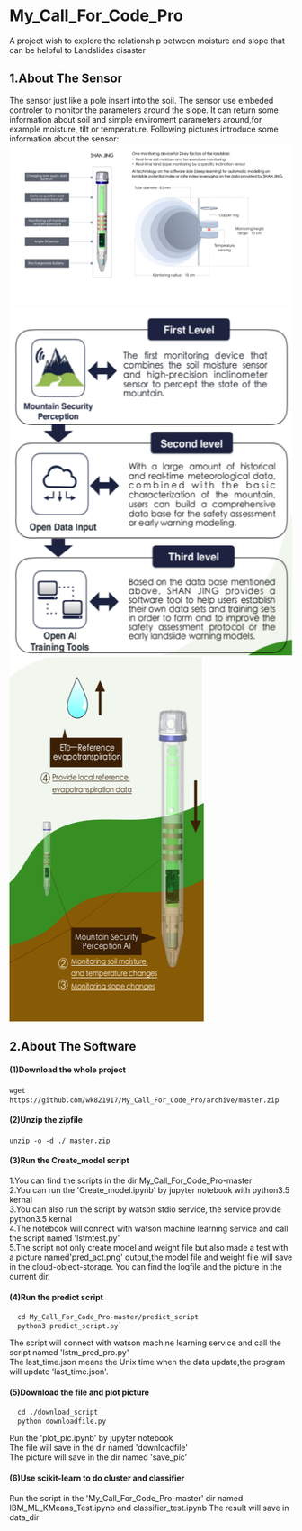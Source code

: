 # My_Call_For_Code_Pro
A project wish to explore the relationship between moisture and slope that can be helpful to Landslides disaster

## 1.About The Sensor
The sensor just like a pole insert into the soil.
The sensor use embeded controler to monitor the parameters around the slope.
It can return some information about soil and simple enviroment parameters around,for example moisture, tilt or temperature.
Following pictures introduce some information about the sensor:
![avatar](Md_pic/E_shanjing1.png)
![avatar](Md_pic/E_shanjing4.png) ![avatar](Md_pic/E_shanjing3.png)

## 2.About The Software 
#### (1)Download the whole project
   `wget https://github.com/wk821917/My_Call_For_Code_Pro/archive/master.zip`

#### (2)Unzip the zipfile
   `unzip -o -d ./ master.zip`

#### (3)Run the Create_model script
   1.You can find the scripts in the dir My_Call_For_Code_Pro-master <br>
   2.You can run the 'Create_model.ipynb' by jupyter notebook with python3.5 kernal <br>
   3.You can also run the script by watson stdio service, the service provide python3.5 kernal <br>
   4.The notebook will connect with watson machine learning service and call the script named 'lstmtest.py' <br>
   5.The script not only create model and weight file but also made a test with a picture 
     named'pred_act.png' output,the model file and weight file will save in the cloud-object-storage.
     You can find the logfile and the picture in the current dir.
     
#### (4)Run the predict script
      cd My_Call_For_Code_Pro-master/predict_script
      python3 predict_script.py`
   The script will connect with watson machine learning service and call the script named 'lstm_pred_pro.py' <br>
   The last_time.json means the Unix time when the data update,the program will update 'last_time.json'.
     
#### (5)Download the file and plot picture
      cd ./download_script
      python downloadfile.py
  Run the 'plot_pic.ipynb' by jupyter notebook <br>
  The file will save in the dir named 'downloadfile' <br>
  The picture will save in the dir named 'save_pic' <br>
    
#### (6)Use scikit-learn to do cluster and classifier
   Run the script in the 'My_Call_For_Code_Pro-master' dir named IBM_ML_KMeans_Test.ipynb and classifier_test.ipynb
   The result will save in data_dir
